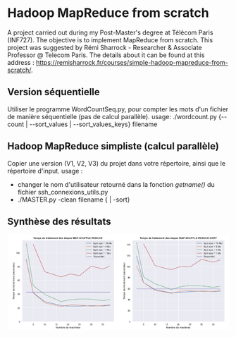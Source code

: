 # Hadoop MapReduce from scratch
A project carried out during my Post-Master's degree at Télécom Paris (INF727). 
The objective is to implement MapReduce from scratch.
This project was suggested by Rémi Sharrock - Researcher & Associate Professor @ Telecom Paris. The details about it can be found at this address : https://remisharrock.fr/courses/simple-hadoop-mapreduce-from-scratch/.


## Version séquentielle

Utiliser le programme WordCountSeq.py, pour compter les mots d'un fichier de manière séquentielle (pas de calcul parallèle).
usage: ./wordcount.py {--count | --sort_values | --sort_values_keys} filename

## Hadoop MapReduce simpliste (calcul parallèle)

Copier une version (V1, V2, V3) du projet dans votre répertoire, ainsi que le répertoire d'input.
usage : 
* changer le nom d'utilisateur retourné dans la fonction _getname()_ du fichier ssh_connexions_utils.py
* ./MASTER.py -clean filename { | -sort}

## Synthèse des résultats

![Results](output/results.png)